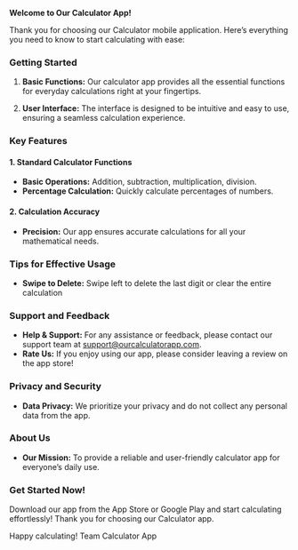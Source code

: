 **Welcome to Our Calculator App!**

Thank you for choosing our Calculator mobile application. Here’s everything you need to know to start calculating with ease:

### Getting Started
1. **Basic Functions:** Our calculator app provides all the essential functions for everyday calculations right at your fingertips.

2. **User Interface:** The interface is designed to be intuitive and easy to use, ensuring a seamless calculation experience.

### Key Features

#### 1. Standard Calculator Functions
   - **Basic Operations:** Addition, subtraction, multiplication, division.
   - **Percentage Calculation:** Quickly calculate percentages of numbers.

#### 2. Calculation Accuracy
   - **Precision:** Our app ensures accurate calculations for all your mathematical needs.

### Tips for Effective Usage
- **Swipe to Delete:** Swipe left to delete the last digit or clear the entire calculation

### Support and Feedback
- **Help & Support:** For any assistance or feedback, please contact our support team at support@ourcalculatorapp.com.
- **Rate Us:** If you enjoy using our app, please consider leaving a review on the app store!

### Privacy and Security
- **Data Privacy:** We prioritize your privacy and do not collect any personal data from the app.

### About Us
- **Our Mission:** To provide a reliable and user-friendly calculator app for everyone’s daily use.

### Get Started Now!
Download our app from the App Store or Google Play and start calculating effortlessly! Thank you for choosing our Calculator app.

Happy calculating!
Team Calculator App
